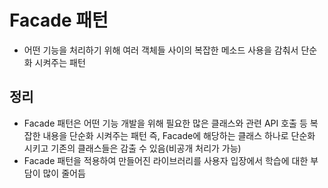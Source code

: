 # Facade 패턴
- 어떤 기능을 처리하기 위해 여러 객체들 사이의 복잡한 메소드 사용을 감춰서 단순화 시켜주는 패턴

## 정리
- Facade 패턴은 어떤 기능 개발을 위해 필요한 많은 클래스와 관련 API 호출 등 복잡한 내용을 단순화 시켜주는 패턴 즉, Facade에 해당하는 클래스 하나로 단순화 시키고 기존의 클래스들은 감출 수 있음(비공개 처리가 가능)
- Facade 패턴을 적용하여 만들어진 라이브러리를 사용자 입장에서 학습에 대한 부담이 많이 줄어듬
 